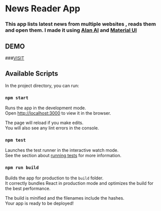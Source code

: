 # News Reader App

### This app lists latest news from multiple websites , reads them and open them. I made it using [Alan AI](https://alan.app/) and [Material UI](https://material-ui.com/)

## DEMO

###[VISIT]('https://60f24eee8f140b5f169d0b1c--news-reader-ai.netlify.app/')

## Available Scripts

In the project directory, you can run:

### `npm start`

Runs the app in the development mode.\
Open [http://localhost:3000](http://localhost:3000) to view it in the browser.

The page will reload if you make edits.\
You will also see any lint errors in the console.

### `npm test`

Launches the test runner in the interactive watch mode.\
See the section about [running tests](https://facebook.github.io/create-react-app/docs/running-tests) for more information.

### `npm run build`

Builds the app for production to the `build` folder.\
It correctly bundles React in production mode and optimizes the build for the best performance.

The build is minified and the filenames include the hashes.\
Your app is ready to be deployed!
